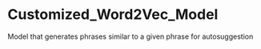 # Customized_Word2Vec_Model
 Model that generates phrases similar to a given phrase for autosuggestion

